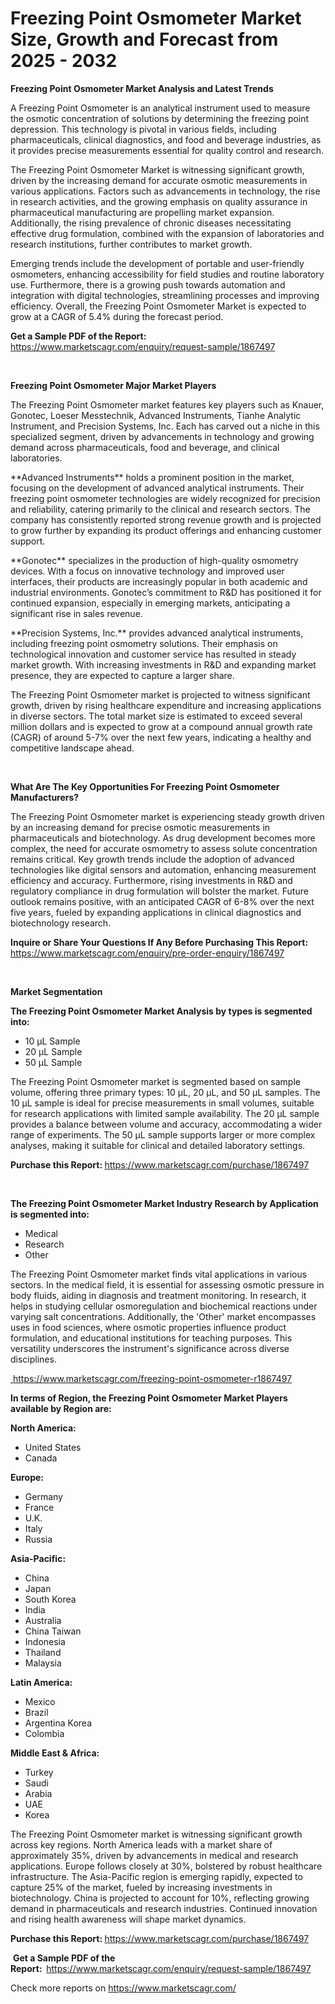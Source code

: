 <p><h1>Freezing Point Osmometer Market Size, Growth and Forecast from 2025 - 2032</h1></p><p><strong>Freezing Point Osmometer Market Analysis and Latest Trends</strong></p>
<p><p>A Freezing Point Osmometer is an analytical instrument used to measure the osmotic concentration of solutions by determining the freezing point depression. This technology is pivotal in various fields, including pharmaceuticals, clinical diagnostics, and food and beverage industries, as it provides precise measurements essential for quality control and research.</p><p>The Freezing Point Osmometer Market is witnessing significant growth, driven by the increasing demand for accurate osmotic measurements in various applications. Factors such as advancements in technology, the rise in research activities, and the growing emphasis on quality assurance in pharmaceutical manufacturing are propelling market expansion. Additionally, the rising prevalence of chronic diseases necessitating effective drug formulation, combined with the expansion of laboratories and research institutions, further contributes to market growth.</p><p>Emerging trends include the development of portable and user-friendly osmometers, enhancing accessibility for field studies and routine laboratory use. Furthermore, there is a growing push towards automation and integration with digital technologies, streamlining processes and improving efficiency. Overall, the Freezing Point Osmometer Market is expected to grow at a CAGR of 5.4% during the forecast period.</p></p>
<p><strong>Get a Sample PDF of the Report:&nbsp;</strong> <a href="https://www.marketscagr.com/enquiry/request-sample/1867497?utm_campaign=2667&utm_medium=2&utm_source=Github&utm_content=ia&utm_term=05042025&utm_id=freezing-point-osmometer">https://www.marketscagr.com/enquiry/request-sample/1867497</a></p>
<p>&nbsp;</p>
<p><strong>Freezing Point Osmometer Major Market Players</strong></p>
<p><p>The Freezing Point Osmometer market features key players such as Knauer, Gonotec, Loeser Messtechnik, Advanced Instruments, Tianhe Analytic Instrument, and Precision Systems, Inc. Each has carved out a niche in this specialized segment, driven by advancements in technology and growing demand across pharmaceuticals, food and beverage, and clinical laboratories.</p><p>**Advanced Instruments** holds a prominent position in the market, focusing on the development of advanced analytical instruments. Their freezing point osmometer technologies are widely recognized for precision and reliability, catering primarily to the clinical and research sectors. The company has consistently reported strong revenue growth and is projected to grow further by expanding its product offerings and enhancing customer support.</p><p>**Gonotec** specializes in the production of high-quality osmometry devices. With a focus on innovative technology and improved user interfaces, their products are increasingly popular in both academic and industrial environments. Gonotec’s commitment to R&D has positioned it for continued expansion, especially in emerging markets, anticipating a significant rise in sales revenue.</p><p>**Precision Systems, Inc.** provides advanced analytical instruments, including freezing point osmometry solutions. Their emphasis on technological innovation and customer service has resulted in steady market growth. With increasing investments in R&D and expanding market presence, they are expected to capture a larger share.</p><p>The Freezing Point Osmometer market is projected to witness significant growth, driven by rising healthcare expenditure and increasing applications in diverse sectors. The total market size is estimated to exceed several million dollars and is expected to grow at a compound annual growth rate (CAGR) of around 5-7% over the next few years, indicating a healthy and competitive landscape ahead.</p></p>
<p>&nbsp;</p>
<p><strong>What Are The Key Opportunities For Freezing Point Osmometer Manufacturers?</strong></p>
<p><p>The Freezing Point Osmometer market is experiencing steady growth driven by an increasing demand for precise osmotic measurements in pharmaceuticals and biotechnology. As drug development becomes more complex, the need for accurate osmometry to assess solute concentration remains critical. Key growth trends include the adoption of advanced technologies like digital sensors and automation, enhancing measurement efficiency and accuracy. Furthermore, rising investments in R&D and regulatory compliance in drug formulation will bolster the market. Future outlook remains positive, with an anticipated CAGR of 6-8% over the next five years, fueled by expanding applications in clinical diagnostics and biotechnology research.</p></p>
<p><strong>Inquire or Share Your Questions If Any Before Purchasing This Report:</strong> <a href="https://www.marketscagr.com/enquiry/pre-order-enquiry/1867497?utm_campaign=2667&utm_medium=2&utm_source=Github&utm_content=ia&utm_term=05042025&utm_id=freezing-point-osmometer">https://www.marketscagr.com/enquiry/pre-order-enquiry/1867497</a></p>
<p>&nbsp;</p>
<p><strong>Market Segmentation</strong></p>
<p><strong>The Freezing Point Osmometer Market Analysis by types is segmented into:</strong></p>
<p><ul><li>10 µL Sample</li><li>20 µL Sample</li><li>50 µL Sample</li></ul></p>
<p><p>The Freezing Point Osmometer market is segmented based on sample volume, offering three primary types: 10 µL, 20 µL, and 50 µL samples. The 10 µL sample is ideal for precise measurements in small volumes, suitable for research applications with limited sample availability. The 20 µL sample provides a balance between volume and accuracy, accommodating a wider range of experiments. The 50 µL sample supports larger or more complex analyses, making it suitable for clinical and detailed laboratory settings.</p></p>
<p><strong>Purchase this Report:&nbsp;</strong><a href="https://www.marketscagr.com/purchase/1867497?utm_campaign=2667&utm_medium=2&utm_source=Github&utm_content=ia&utm_term=05042025&utm_id=freezing-point-osmometer">https://www.marketscagr.com/purchase/1867497</a></p>
<p>&nbsp;</p>
<p><strong>The Freezing Point Osmometer Market Industry Research by Application is segmented into:</strong></p>
<p><ul><li>Medical</li><li>Research</li><li>Other</li></ul></p>
<p><p>The Freezing Point Osmometer market finds vital applications in various sectors. In the medical field, it is essential for assessing osmotic pressure in body fluids, aiding in diagnosis and treatment monitoring. In research, it helps in studying cellular osmoregulation and biochemical reactions under varying salt concentrations. Additionally, the 'Other' market encompasses uses in food sciences, where osmotic properties influence product formulation, and educational institutions for teaching purposes. This versatility underscores the instrument's significance across diverse disciplines.</p></p>
<p><a href="https://www.marketscagr.com/freezing-point-osmometer-r1867497?utm_campaign=2667&utm_medium=2&utm_source=Github&utm_content=ia&utm_term=05042025&utm_id=freezing-point-osmometer">&nbsp;https://www.marketscagr.com/freezing-point-osmometer-r1867497</a></p>
<p><strong>In terms of Region, the Freezing Point Osmometer Market Players available by Region are:</strong></p>
<p>
    <p> <strong> North America: </strong>
        <ul>
            <li>United States</li>
            <li>Canada</li>
        </ul>
        </p> 
    <p> <strong> Europe: </strong>
        <ul>
            <li>Germany</li>
            <li>France</li>
            <li>U.K.</li>
            <li>Italy</li>
            <li>Russia</li>
        </ul>
        </p> 
    <p> <strong> Asia-Pacific: </strong>
        <ul>
            <li>China</li>
            <li>Japan</li>
            <li>South Korea</li>
            <li>India</li>
            <li>Australia</li>
            <li>China Taiwan</li>
            <li>Indonesia</li>
            <li>Thailand</li>
            <li>Malaysia</li>
        </ul>
        </p> 
    <p> <strong> Latin America: </strong>
        <ul>
            <li>Mexico</li>
            <li>Brazil</li>
            <li>Argentina Korea</li>
            <li>Colombia</li>
        </ul>
        </p> 
    <p> <strong> Middle East & Africa: </strong>
        <ul>
            <li>Turkey</li>
            <li>Saudi</li>
            <li>Arabia</li>
            <li>UAE</li>
            <li>Korea</li>
        </ul>
    </p>
    </p>
<p><p>The Freezing Point Osmometer market is witnessing significant growth across key regions. North America leads with a market share of approximately 35%, driven by advancements in medical and research applications. Europe follows closely at 30%, bolstered by robust healthcare infrastructure. The Asia-Pacific region is emerging rapidly, expected to capture 25% of the market, fueled by increasing investments in biotechnology. China is projected to account for 10%, reflecting growing demand in pharmaceuticals and research industries. Continued innovation and rising health awareness will shape market dynamics.</p></p>
<p><strong>Purchase this Report: </strong><a href="https://www.marketscagr.com/purchase/1867497?utm_campaign=2667&utm_medium=2&utm_source=Github&utm_content=ia&utm_term=05042025&utm_id=freezing-point-osmometer">https://www.marketscagr.com/purchase/1867497</a></p>
<p>&nbsp;<strong>Get a Sample PDF of the Report:&nbsp;&nbsp;</strong><a href="https://www.marketscagr.com/enquiry/request-sample/1867497?utm_campaign=2667&utm_medium=2&utm_source=Github&utm_content=ia&utm_term=05042025&utm_id=freezing-point-osmometer">https://www.marketscagr.com/enquiry/request-sample/1867497</a></p>
<p><strong></strong></p>
<p>Check more reports on <a href="https://www.marketscagr.com/?utm_campaign=2667&utm_medium=2&utm_source=Github&utm_content=ia&utm_term=05042025&utm_id=freezing-point-osmometer">https://www.marketscagr.com/</a></p>